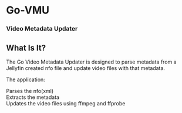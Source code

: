 # Go-VMU
### Video Metadata Updater

## What Is It?

The Go Video Metadata Updater is designed to parse metadata from a Jellyfin created nfo file and update video files with that metadata.

The application:

Parses the nfo(xml)\
Extracts the metadata\
Updates the video files using ffmpeg and ffprobe